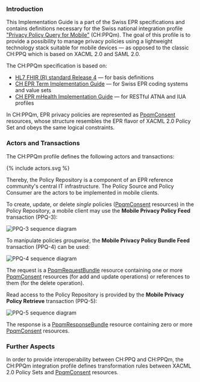 ### Introduction

This Implementation Guide is a part of the Swiss EPR specifications and contains definitions necessary 
for the Swiss national integration profile 
["Privacy Policy Query for Mobile"](https://www.e-health-suisse.ch/technik-semantik/epd-projectathon/programmierhilfen-epd/relevante-spezifikationen.html) 
(CH:PPQm).  The goal of this profile is to provide a possibility to manage privacy policies using a lightweight 
technology stack suitable for mobile devices &mdash; as opposed to the classic CH:PPQ which is based 
on XACML 2.0 and SAML 2.0.

The CH:PPQm specification is based on:
* [HL7 FHIR (R) standard Release 4](http://hl7.org/fhir/R4) &mdash; for basis definitions
* [CH EPR Term Implementation Guide](http://fhir.ch/ig/ch-epr-term) &mdash; for Swiss EPR coding systems and value sets
* [CH EPR mHealth Implementation Guide](http://fhir.ch/ig/ch-epr-mhealth) &mdash; for RESTful ATNA and IUA profiles

In CH:PPQm, EPR privacy policies are represented as [PpqmConsent](StructureDefinition-PpqmConsent.html)
resources, whose structure resembles the EPR flavor of XACML 2.0 Policy Set and obeys the same logical constraints.

### Actors and Transactions

The CH:PPQm profile defines the following actors and transactions:

<div>{% include actors.svg %}</div>

Thereby, the Policy Repository is a component of an EPR reference community's central IT infrastructure.
The Policy Source and Policy Consumer are the actors to be implemented in mobile clients.

To create, update, or delete _single_ policies 
([PpqmConsent](StructureDefinition-PpqmConsent.html) resources) 
in the Policy Repository, a mobile client may use the __Mobile Privacy Policy Feed__ transaction (PPQ-3):

![PPQ-3 sequence diagram](assets/images/PPQ-3.svg "PPQ-3 sequence diagram")

To manipulate policies _groupwise_, the __Mobile Privacy Policy Bundle Feed__ transaction (PPQ-4) can be used:

![PPQ-4 sequence diagram](assets/images/PPQ-4.svg "PPQ-4 sequence diagram")

The request is a [PpqmRequestBundle](StructureDefinition-PpqmRequestBundle.html)
resource containing one or more [PpqmConsent](StructureDefinition-PpqmConsent.html)
resources (for add and update operations) or references to them (for the delete operation).

Read access to the Policy Repository is provided by the __Mobile Privacy Policy Retrieve__ transaction (PPQ-5):

![PPQ-5 sequence diagram](assets/images/PPQ-5.svg "PPQ-5 sequence diagram")

The response is a [PpqmResponseBundle](StructureDefinition-PpqmResponseBundle.html)
resource containing zero or more [PpqmConsent](StructureDefinition-PpqmConsent.html)
resources.

### Further Aspects

In order to provide interoperability between CH:PPQ and CH:PPQm, the CH:PPQm integration profile defines
transformation rules between XACML 2.0 Policy Sets and 
[PpqmConsent](StructureDefinition-PpqmConsent.html) resources.

